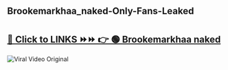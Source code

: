 
 ## Brookemarkhaa_naked-Only-Fans-Leaked

# <h2><a href="https://clipsfans.com/Brookemarkhaa_naked&ref=git">🔗 Click to LINKS ⏩⏩ 👉 🟢 Brookemarkhaa naked </a></h2>

<a href="https://clipsfans.com/Brookemarkhaa_naked&ref=git" rel="nofollow" data-target="animated-image.originalLink"><img src="https://i.ibb.co.com/xMMVF88/686577567.gif" alt="Viral Video Original" style="max-width: 100%; display: inline-block;" data-target="animated-image.originalImage"></a>
